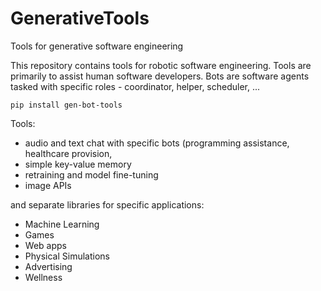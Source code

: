 # GenerativeTools
Tools for generative software engineering

This repository contains tools for robotic software engineering.
Tools are primarily to assist human software developers.
Bots are software agents tasked with specific roles - coordinator, helper, scheduler, ...

`pip install gen-bot-tools`



Tools:
  * audio and text chat with specific bots (programming assistance, healthcare provision, 
  * simple key-value memory
  * retraining and model fine-tuning
  * image APIs

 
and separate libraries for specific applications:
  * Machine Learning
  * Games
  * Web apps
  * Physical Simulations
  * Advertising
  * Wellness
